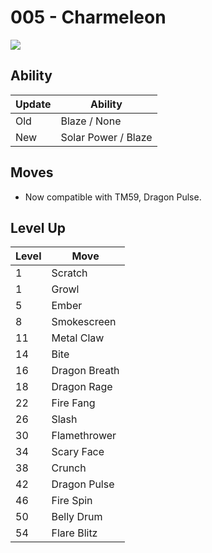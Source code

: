 # 005 - Charmeleon
![][005]

## Ability

Update | Ability
---    | ---
Old    | Blaze / None
New    | Solar Power / Blaze

## Moves

- Now compatible with TM59, Dragon Pulse.

## Level Up

Level | Move
---   | ---
  1   | Scratch
  1   | Growl
  5   | Ember
  8   | Smokescreen
 11   | Metal Claw
 14   | Bite
 16   | Dragon Breath
 18   | Dragon Rage
 22   | Fire Fang
 26   | Slash
 30   | Flamethrower
 34   | Scary Face
 38   | Crunch
 42   | Dragon Pulse
 46   | Fire Spin
 50   | Belly Drum
 54   | Flare Blitz

[005]: ../img/pokemon/005.png
